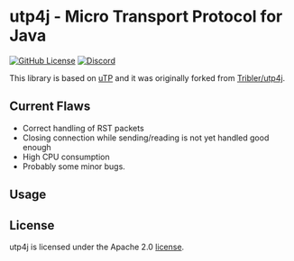 # utp4j - Micro Transport Protocol for Java
[![GitHub License](https://img.shields.io/badge/license-Apache%202.0-blue?style=flat-square)]()
[![Discord](https://img.shields.io/badge/Chat-on%20Discord-%235865F2?logo=discord&logoColor=white)](https://discord.com/channels/890617081744220180/1301231225276465152)

This library is based on [uTP][utp] and it was originally forked from [Tribler/utp4j](https://github.com/Tribler/utp4j).


## Current Flaws
* Correct handling of RST packets 
* Closing connection while sending/reading is not yet handled good enough
* High CPU consumption
* Probably some minor bugs.


## Usage

## License
utp4j is licensed under the Apache 2.0 [license]. 


[utp]: http://www.bittorrent.org/beps/bep_0029.html
[license]: http://www.apache.org/licenses/LICENSE-2.0.html



